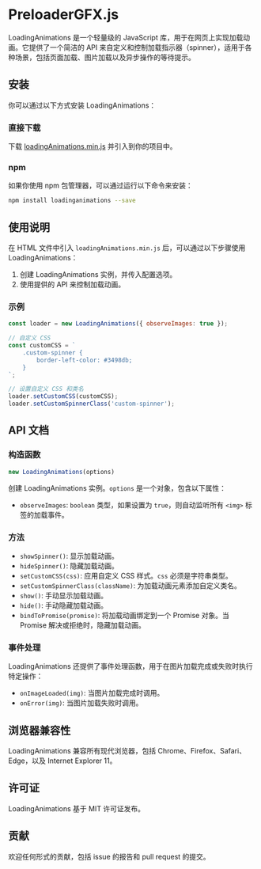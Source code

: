# PreloaderGFX.js

LoadingAnimations 是一个轻量级的 JavaScript 库，用于在网页上实现加载动画。它提供了一个简洁的 API 来自定义和控制加载指示器（spinner），适用于各种场景，包括页面加载、图片加载以及异步操作的等待提示。

## 安装
你可以通过以下方式安装 LoadingAnimations：

### 直接下载
下载 [loadingAnimations.min.js](https://example.com/path/to/loadingAnimations.min.js) 并引入到你的项目中。

### npm
如果你使用 npm 包管理器，可以通过运行以下命令来安装：
```bash
npm install loadinganimations --save
```

## 使用说明
在 HTML 文件中引入 `loadingAnimations.min.js` 后，可以通过以下步骤使用 LoadingAnimations：

1. 创建 LoadingAnimations 实例，并传入配置选项。
2. 使用提供的 API 来控制加载动画。

### 示例
```javascript
const loader = new LoadingAnimations({ observeImages: true });

// 自定义 CSS
const customCSS = `
    .custom-spinner {
        border-left-color: #3498db;
    }
`;

// 设置自定义 CSS 和类名
loader.setCustomCSS(customCSS);
loader.setCustomSpinnerClass('custom-spinner');
```

## API 文档
### 构造函数
```javascript
new LoadingAnimations(options)
```
创建 LoadingAnimations 实例。`options` 是一个对象，包含以下属性：
- `observeImages`: `boolean` 类型，如果设置为 `true`，则自动监听所有 `<img>` 标签的加载事件。

### 方法
- `showSpinner()`: 显示加载动画。
- `hideSpinner()`: 隐藏加载动画。
- `setCustomCSS(css)`: 应用自定义 CSS 样式。`css` 必须是字符串类型。
- `setCustomSpinnerClass(className)`: 为加载动画元素添加自定义类名。
- `show()`: 手动显示加载动画。
- `hide()`: 手动隐藏加载动画。
- `bindToPromise(promise)`: 将加载动画绑定到一个 Promise 对象。当 Promise 解决或拒绝时，隐藏加载动画。

### 事件处理
LoadingAnimations 还提供了事件处理函数，用于在图片加载完成或失败时执行特定操作：
- `onImageLoaded(img)`: 当图片加载完成时调用。
- `onError(img)`: 当图片加载失败时调用。

## 浏览器兼容性
LoadingAnimations 兼容所有现代浏览器，包括 Chrome、Firefox、Safari、Edge，以及 Internet Explorer 11。

## 许可证
LoadingAnimations 基于 MIT 许可证发布。

## 贡献
欢迎任何形式的贡献，包括 issue 的报告和 pull request 的提交。